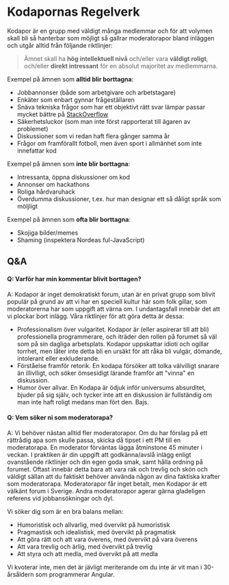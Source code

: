# Kodapornas Regelverk

Kodapor är en grupp med väldigt många medlemmar och för att volymen skall bli så hanterbar som möjligt så gallrar moderatorapor bland inläggen och utgår alltid från följande riktlinjer:

> Ämnet skall ha **hög intellektuell nivå** och/eller vara **väldigt roligt**, och/eller **direkt intressant** för en absolut majoritet av medlemmarna.

Exempel på ämnen som **alltid blir borttagna**:
- Jobbannonser (både som arbetgivare och arbetstagare)
- Enkäter som enbart gynnar frågeställaren
- Snäva tekniska frågor som har ett objektivt rätt svar lämpar passar mycket bättre på [StackOverflow](https://stackoverflow.com/)
- Säkerhetsluckor (som man inte först rapporterat till ägaren av problemet)
- Diskussioner som vi redan haft flera gånger samma år
- Frågor om framförallt fotboll, men även sport i allmänhet som inte innefattar kod

Exempel på ämnen som **inte blir borttagna**:
- Intressanta, öppna diskussioner om kod
- Annonser om hackathons
- Roliga hårdvaruhack
- Överdumma diskussioner, t.ex. hur man designar ett så dåligt språk som möljligt

Exempel på ämnen som **ofta blir borttagna**:
- Skojiga bilder/memes
- Shaming (inspektera Nordeas ful-JavaScript)

## Q&A

#### Q: Varför har min kommentar blivit borttagen?

A: Kodapor är inget demokratiskt forum, utan är en privat grupp som blivit populär på grund av att vi har en speciell kultur här som folk gillar, som moderatorerna har som uppgift att värna om. I undantagsfall innebär det att vi plockar bort inlägg. Våra riktlinjer för att göra detta är dessa:
* Professionalism över vulgaritet.
Kodapor är (eller aspirerar till att bli) professionella programmerare, och iträder den rollen på forumet så väl som på sin dagliga arbetsplats. Kodapor uppskattar idioti och ogillar torrhet, men låter inte detta bli en ursäkt för att råka bli vulgär, dömande, intolerant eller exkluderande.
* Förståelse framför retorik.
En kodapa försöker att tolka välvilligt snarare än illivlligt, och söker ömsesidigt lärande framför att "vinna" en diskussion.
* Humor över allvar. 
En Kodapa är ödjuk inför universums absurditet, bjuder på sig själv, och tycker inte att en diskussion är fullständig om man inte haft roligt medans man fört den. Bajs.

#### Q: Vem söker ni som moderatorapa?

A: Vi behöver nästan alltid fler moderatorapor. Om du har förslag på ett rättrådig apa som skulle passa, skicka då tipset i ett PM till en moderatorapa.
En moderator förväntas lägga åtminstone 45 minuter i veckan. I praktiken är din uppgift att godkänna/avslå inlägg enligt ovanstående riktlinjer och din egen goda smak, samt hålla ordning på forumet. Oftast innebär detta bara att vara rak och trevlig och skön och väldigt sällan att du faktiskt behöver använda någon av dina faktiska krafter som moderatorapa.
Moderatorapor får inget betalt, men Kodapor är ett välkänt forum i Sverige. Andra moderatorapor agerar gärna gladeligen referens vid jobbansökningar och dyl.

Vi söker dig som är en bra balans mellan:
- Humoristisk och allvarlig, med övervikt på humoristisk
- Pragmastisk och idealistisk, med övervikt på pragmatisk
- Att göra rätt och att vara överens, med övervikt på vara överens
- Att vara trevlig och ärlig, med övervikt på trevlig
- Att styra och att medla, med övervikt på att medla

Vi kvoterar inte, men det är jävligt meriterande om du inte är vit man i 30-årsåldern som programmerar Angular.